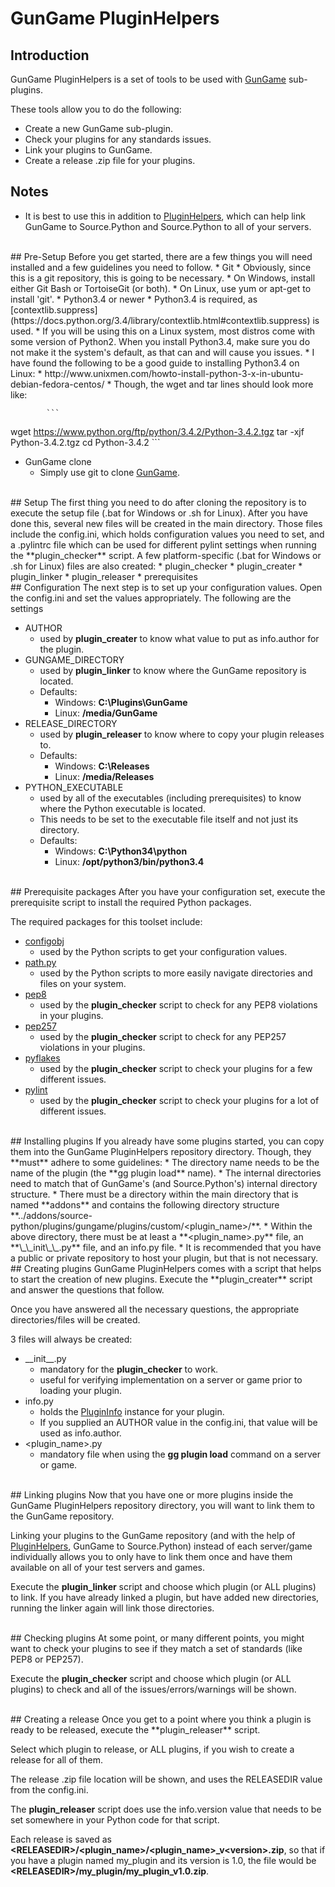 # GunGame PluginHelpers

## Introduction
GunGame PluginHelpers is a set of tools to be used with [GunGame](https://github.com/GunGame-Dev-Team/GunGame-SP) sub-plugins.

These tools allow you to do the following:
* Create a new GunGame sub-plugin.
* Check your plugins for any standards issues.
* Link your plugins to GunGame.
* Create a release .zip file for your plugins.

## Notes
* It is best to use this in addition to [PluginHelpers](https://github.com/satoon101/PluginHelpers), which can help link GunGame to Source.Python and Source.Python to all of your servers.

<br>
## Pre-Setup
Before you get started, there are a few things you will need installed and a few guidelines you need to follow.
* Git
    * Obviously, since this is a git repository, this is going to be necessary.
    * On Windows, install either Git Bash or TortoiseGit (or both).
    * On Linux, use yum or apt-get to install 'git'.
* Python3.4 or newer
    * Python3.4 is required, as [contextlib.suppress](https://docs.python.org/3.4/library/contextlib.html#contextlib.suppress) is used.
    * If you will be using this on a Linux system, most distros come with some version of Python2.  When you install Python3.4, make sure you do not make it the system's default, as that can and will cause you issues.
    * I have found the following to be a good guide to installing Python3.4 on Linux:
        * http://www.unixmen.com/howto-install-python-3-x-in-ubuntu-debian-fedora-centos/
        * Though, the wget and tar lines should look more like:

            ```
wget https://www.python.org/ftp/python/3.4.2/Python-3.4.2.tgz
tar -xjf Python-3.4.2.tgz cd Python-3.4.2
            ```
* GunGame clone
    * Simply use git to clone [GunGame](https://github.com/GunGame-Dev-Team/GunGame-SP).

<br>
## Setup
The first thing you need to do after cloning the repository is to execute the setup file (.bat for Windows or .sh for Linux).
After you have done this, several new files will be created in the main directory.
Those files include the config.ini, which holds configuration values you need to set, and a .pylintrc file which can be used for different pylint settings when running the **plugin_checker** script.
A few platform-specific (.bat for Windows or .sh for Linux) files are also created:
* plugin_checker
* plugin_creater
* plugin_linker
* plugin_releaser
* prerequisites

<br>
## Configuration
The next step is to set up your configuration values.  Open the config.ini and set the values appropriately.
The following are the settings

* AUTHOR
    * used by **plugin_creater** to know what value to put as info.author for the plugin.
* GUNGAME_DIRECTORY
    * used by **plugin_linker** to know where the GunGame repository is located.
    * Defaults:
        * Windows: **C:\Plugins\GunGame**
        * Linux: **/media/GunGame**
* RELEASE_DIRECTORY
    * used by **plugin_releaser** to know where to copy your plugin releases to.
    * Defaults:
        * Windows: **C:\Releases**
        * Linux: **/media/Releases**
* PYTHON_EXECUTABLE
    * used by all of the executables (including prerequisites) to know where the Python executable is located.
    * This needs to be set to the executable file itself and not just its directory.
    * Defaults:
        * Windows: **C:\Python34\python**
        * Linux: **/opt/python3/bin/python3.4**

<br>
## Prerequisite packages
After you have your configuration set, execute the prerequisite script to install the required Python packages.

The required packages for this toolset include:
* [configobj](https://github.com/DiffSK/configobj)
    * used by the Python scripts to get your configuration values.
* [path.py](https://github.com/jaraco/path.py)
    * used by the Python scripts to more easily navigate directories and files on your system.
* [pep8](https://pypi.python.org/pypi/pep8)
    * used by the **plugin_checker** script to check for any PEP8 violations in your plugins.
* [pep257](https://pypi.python.org/pypi/pep257)
    * used by the **plugin_checker** script to check for any PEP257 violations in your plugins.
* [pyflakes](https://pypi.python.org/pypi/pyflakes)
    * used by the **plugin_checker** script to check your plugins for a few different issues.
* [pylint](https://pypi.python.org/pypi/pylint)
    * used by the **plugin_checker** script to check your plugins for a lot of different issues.

<br>
## Installing plugins
If you already have some plugins started, you can copy them into the GunGame PluginHelpers repository directory.  Though, they **must** adhere to some guidelines:
* The directory name needs to be the name of the plugin (the **gg plugin load** name).
* The internal directories need to match that of GunGame's (and Source.Python's) internal directory structure.
    * There must be a directory within the main directory that is named **addons** and contains the following directory structure **../addons/source-python/plugins/gungame/plugins/custom/&lt;plugin_name&gt;/**.
    * Within the above directory, there must be at least a **&lt;plugin_name&gt;.py** file, an **\_\_init\_\_.py** file, and an info.py file.
* It is recommended that you have a public or private repository to host your plugin, but that is not necessary.

<br>
## Creating plugins
GunGame PluginHelpers comes with a script that helps to start the creation of new plugins.  Execute the **plugin_creater** script and answer the questions that follow.

Once you have answered all the necessary questions, the appropriate directories/files will be created.

3 files will always be created:
* \_\_init\_\_.py
    * mandatory for the **plugin_checker** to work.
    * useful for verifying implementation on a server or game prior to loading your plugin.
* info.py
    * holds the [PluginInfo](http://wiki.sourcepython.com/pages/plugins.info#PluginInfo) instance for your plugin.
    * If you supplied an AUTHOR value in the config.ini, that value will be used as info.author.
* &lt;plugin_name&gt;.py
    * mandatory file when using the **gg plugin load** command on a server or game.

<br>
## Linking plugins
Now that you have one or more plugins inside the GunGame PluginHelpers repository directory, you will want to link them to the GunGame repository.

Linking your plugins to the GunGame repository (and with the help of [PluginHelpers](https://github.com/satoon101/PluginHelpers), GunGame to Source.Python) instead of each server/game individually allows you to only have to link them once and have them available on all of your test servers and games.

Execute the **plugin_linker** script and choose which plugin (or ALL plugins) to link.  If you have already linked a plugin, but have added new directories, running the linker again will link those directories.

<br>
## Checking plugins
At some point, or many different points, you might want to check your plugins to see if they match a set of standards (like PEP8 or PEP257).

Execute the **plugin_checker** script and choose which plugin (or ALL plugins) to check and all of the issues/errors/warnings will be shown.

<br>
## Creating a release
Once you get to a point where you think a plugin is ready to be released, execute the **plugin_releaser** script.

Select which plugin to release, or ALL plugins, if you wish to create a release for all of them.

The release .zip file location will be shown, and uses the RELEASEDIR value from the config.ini.

The **plugin_releaser** script does use the info.version value that needs to be set somewhere in your Python code for that script.

Each release is saved as **&lt;RELEASEDIR&gt;/&lt;plugin_name&gt;/&lt;plugin_name&gt;_v&lt;version&gt;.zip**, so that if you have a plugin named my_plugin and its version is 1.0, the file would be **&lt;RELEASEDIR&gt;/my_plugin/my_plugin_v1.0.zip**.
